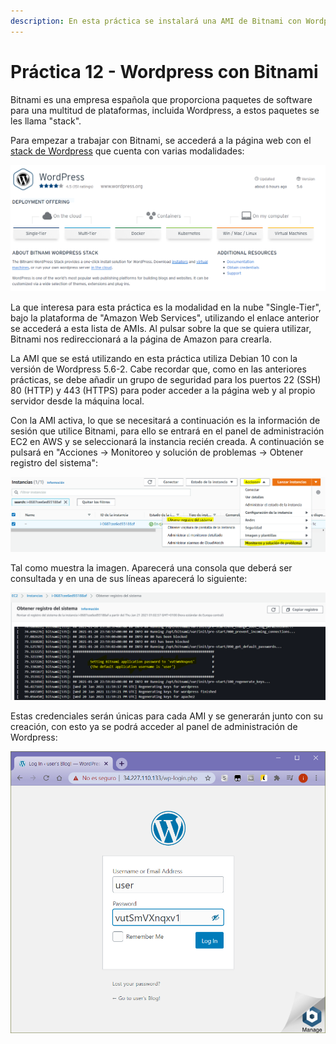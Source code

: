 ```yaml
---
description: En esta práctica se instalará una AMI de Bitnami con Wordpress preinstalado.
---
```


# Práctica 12 - Wordpress con Bitnami

Bitnami es una empresa española que proporciona paquetes de software para una multitud de plataformas, incluida Wordpress, a estos paquetes se les llama "stack".

Para empezar a trabajar con Bitnami, se accederá a la página web con el [stack de Wordpress](https://bitnami.com/stack/wordpress/cloud/aws/amis) que cuenta con varias modalidades:

![](../.gitbook/assets/image%20%2813%29.png)

La que interesa para esta práctica es la modalidad en la nube "Single-Tier", bajo la plataforma de "Amazon Web Services", utilizando el enlace anterior se accederá a esta lista de AMIs. Al pulsar sobre la que se quiera utilizar, Bitnami nos redireccionará a la página de Amazon para crearla.

La AMI que se está utilizando en esta práctica utiliza Debian 10 con la versión de Wordpress 5.6-2. Cabe recordar que, como en las anteriores prácticas, se debe añadir un grupo de seguridad para los puertos 22 \(SSH\) 80 \(HTTP\) y 443 \(HTTPS\) para poder acceder a la página web y al propio servidor desde la máquina local.

Con la AMI activa, lo que se necesitará a continuación es la información de sesión que utilice Bitnami, para ello se entrará en el panel de administración EC2 en AWS y se seleccionará la instancia recién creada. A continuación se pulsará en "Acciones -&gt; Monitoreo y solución de problemas -&gt; Obtener registro del sistema":

![](../.gitbook/assets/image%20%2817%29.png)

Tal como muestra la imagen. Aparecerá una consola que deberá ser consultada y en una de sus líneas aparecerá lo siguiente:

![](../.gitbook/assets/image%20%2815%29.png)

Estas credenciales serán únicas para cada AMI y se generarán junto con su creación, con esto ya se podrá acceder al panel de administración de Wordpress:

![](../.gitbook/assets/image%20%2816%29.png)

